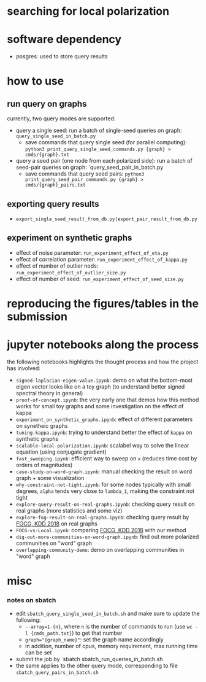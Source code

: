 # searching for local polarization

# software dependency

- posgres: used to store query results

# how to use

## run query on graphs

currently, two query modes are supported:

- query a single seed: run a batch of single-seed queries on graph: `query_single_seed_in_batch.py`
  - save commands that query single seed (for parallel computing): `python3 print_query_single_seed_commands.py {graph} > cmds/{graph}.txt`
- query a seed pair (one node from each polarized side): run a batch of seed-pair queries on graph: `query_seed_pair_in_batch.py
  - save commands that query seed pairs: `python3 print_query_seed_pair_commands.py {graph} > cmds/{graph}_pairs.txt`

## exporting query results

- `export_single_seed_result_from_db.py|export_pair_result_from_db.py`

## experiment on synthetic graphs

- effect of noise parameter: `run_experiment_effect_of_eta.py`
- effect of correlation parameter: `run_experiment_effect_of_kappa.py`
- effect of number of outlier nods: `run_experiment_effect_of_outlier_size.py`
- effect of number of seed: `run_experiment_effect_of_seed_size.py`

# reproducing the figures/tables in the submission

# jupyter notebooks along the process

the following notebooks highlights the thought process and how the project has involved:

- `signed-laplacian-eigen-value.ipynb`: demo on what the bottom-most eigen vector looks like on a toy graph (to understand better signed spectral theory in general)
- `proof-of-concept.ipynb`: the very early one that demos how this method works for small toy graphs and some investigation on the effect of kappa
- `experiment_on_synthetic_graphs.ipynb`: effect of different parameters on synetheic graphs
- `tuning-kappa.ipynb`: trying to understand better the effect of `kappa` on synthetic graphs
- `scalable-local-polarization.ipynb`: scalabel way to solve the linear equation (using conjugate gradient)
- `fast_sweeping.ipynb`: efficient way to sweep on `x` (reduces time cost by orders of magnitudes)
- `case-study-on-word-graph.ipynb`: manual checking the result on word graph + some visualization
- `why-constraint-not-tight.ipynb`: for some nodes typically with small degrees, `alpha` tends very close to `lambda_1`, making the constraint not tight
- `explore-query-result-on-real-graphs.ipynb`: checking query result on real graphs (more  statistics and some viz)
- `explore-fog-result-on-real-graphs.ipynb`: checking query result by [FOCG, KDD 2018](https://dl.acm.org/citation.cfm?id=2939672.2939855) on real graphs
- `FOCG-vs-Local.ipynb`: comparing [FOCG, KDD 2018](https://dl.acm.org/citation.cfm?id=2939672.2939855) with our method
- `dig-out-more-communities-on-word-graph.ipynb`: find out more polarized communities on "word" graph
- `overlapping-community-demo`: demo on overlapping communities in "word" graph


# misc

### notes on sbatch

- edit `sbatch_query_single_seed_in_batch.sh`  and make sure to update the following:
  - `--array=1-{n}`, where `n` is the number of commands to run (use `wc -l {cmds_path.txt}`) to get that number
  - `graph="{graph_name}"`: set the graph name accordingly
  - in addition, number of cpus, memory requirement, max running time can be set
- submit the job by `sbatch sbatch_run_queries_in_batch.sh
- the same applies to the other query mode, corresponding to file `sbatch_query_pairs_in_batch.sh`

